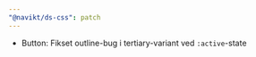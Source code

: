 ```yaml
---
"@navikt/ds-css": patch
---
```


- Button: Fikset outline-bug i tertiary-variant ved `:active`-state
